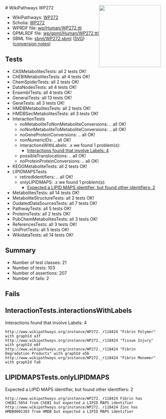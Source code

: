 <img style="float: right; width: 200px" src="../logo.png" />
# WikiPathways WP272

* WikiPathways: [WP272](https://identifiers.org/wikipathways:WP272)
* Scholia: [WP272](https://scholia.toolforge.org/wikipathways/WP272)
* WPRDF file: [wp/Human/WP272.ttl](../wp/Human/WP272.ttl)
* GPMLRDF file: [wp/gpml/Human/WP272.ttl](../wp/gpml/Human/WP272.ttl)
* SBML file: [sbml/WP272.sbml](../sbml/WP272.sbml) ([SVG](../sbml/WP272.svg)) ([conversion notes](../sbml/WP272.txt))

## Tests
* CASMetabolitesTests: all 2 tests OK!
* ChEBIMetabolitesTests: all 4 tests OK!
* ChemSpiderTests: all 2 tests OK!
* DataNodesTests: all 4 tests OK!
* EnsemblTests: all 4 tests OK!
* GeneralTests: all 13 tests OK!
* GeneTests: all 3 tests OK!
* HMDBMetabolitesTests: all 2 tests OK!
* HMDBSecMetabolitesTests: all 3 tests OK!
* InteractionTests
    * noMetaboliteToNonMetaboliteConversions: .. all OK!
    * noNonMetaboliteToMetaboliteConversions: .. all OK!
    * noGeneProteinConversions: .. all OK!
    * nonNumericIDs: .. all OK!
    * interactionsWithLabels: .x we found 1 problem(s):
        * [Interactions found that involve Labels: 4](#630d267b)
    * possibleTranslocations: .. all OK!
    * noProteinProteinConversions: .. all OK!
* KEGGMetaboliteTests: all 2 tests OK!
* LIPIDMAPSTests
    * retiredIdentifiers: .. all OK!
    * onlyLIPIDMAPS: .x we found 1 problem(s):
        * [Expected a LIPID MAPS identifier, but found other identifiers: 2](#48cc60b9)
* MetabolitesTests: all 14 tests OK!
* MetaboliteStructureTests: all 2 tests OK!
* OudatedDataSourcesTests: all 7 tests OK!
* PathwayTests: all 5 tests OK!
* ProteinsTests: all 2 tests OK!
* PubChemMetabolitesTests: all 3 tests OK!
* ReferencesTests: all 3 tests OK!
* UniProtTests: all 5 tests OK!
* WikidataTests: all 14 tests OK!


## Summary

* Number of test classes: 21
* Number of tests: 103
* Number of assertions: 207
* Number of fails: 2

## Fails

<a name="630d267b" />

## InteractionTests.interactionsWithLabels

Interactions found that involve Labels: 4
```
http://www.wikipathways.org/instance/WP272._r118424 "Fibrin Polymer" with graphId a3f
http://www.wikipathways.org/instance/WP272._r118424 "Tissue Injury" with graphId e0f
http://www.wikipathways.org/instance/WP272._r118424 "Fibrin Degradation Products" with graphId e5b
http://www.wikipathways.org/instance/WP272._r118424 "Fibrin Monomer" with graphId fa8
```

<a name="48cc60b9" />

## LIPIDMAPSTests.onlyLIPIDMAPS

Expected a LIPID MAPS identifier, but found other identifiers: 2
```
http://www.wikipathways.org/instance/WP272._r118424 Fibrin has CHEBI:5054 from ChEBI but expected a LIPID MAPS identifier
http://www.wikipathways.org/instance/WP272._r118424 Zinc has HMDB0001303 from HMDB but expected a LIPID MAPS identifier
```

